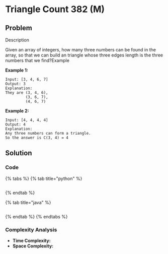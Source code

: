 # Triangle Count 382 \(M\)

## Problem

Description

Given an array of integers, how many three numbers can be found in the array, so that we can build an triangle whose three edges length is the three numbers that we find?Example

**Example 1:**

```text
Input: [3, 4, 6, 7]
Output: 3
Explanation:
They are (3, 4, 6), 
         (3, 6, 7),
         (4, 6, 7)
```

**Example 2:**

```text
Input: [4, 4, 4, 4]
Output: 4
Explanation:
Any three numbers can form a triangle. 
So the answer is C(3, 4) = 4
```

## Solution

### Code

{% tabs %}
{% tab title="python" %}
```python

```
{% endtab %}

{% tab title="java" %}
```

```
{% endtab %}
{% endtabs %}

### Complexity Analysis

* **Time Complexity:**
* **Space Complexity:**

